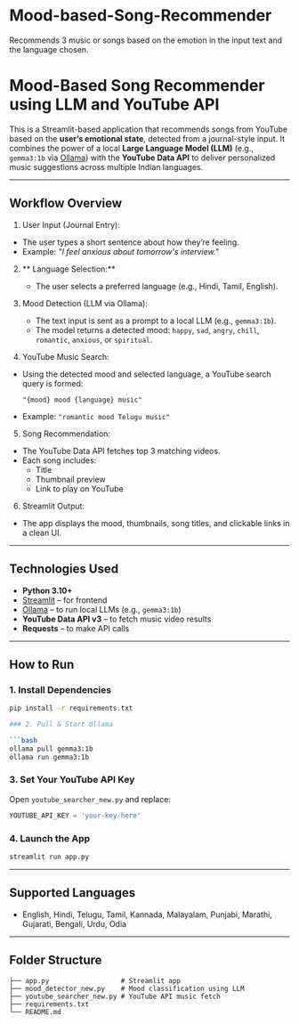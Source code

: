 # Mood-based-Song-Recommender
Recommends 3 music or songs based on the emotion in the input text and the language chosen.

#  Mood-Based Song Recommender using LLM and YouTube API

This is a Streamlit-based application that recommends songs from YouTube based on the **user’s emotional state**, detected from a journal-style input. It combines the power of a local **Large Language Model (LLM)** (e.g., `gemma3:1b` via [Ollama](https://ollama.com)) with the **YouTube Data API** to deliver personalized music suggestions across multiple Indian languages.

---

##  Workflow Overview

1.  User Input (Journal Entry):
   - The user types a short sentence about how they’re feeling.
   - Example: _"I feel anxious about tomorrow's interview."_  

2. ** Language Selection:**
   - The user selects a preferred language (e.g., Hindi, Tamil, English).

3. Mood Detection (LLM via Ollama):
   - The text input is sent as a prompt to a local LLM (e.g., `gemma3:1b`).
   - The model returns a detected mood: `happy`, `sad`, `angry`, `chill`, `romantic`, `anxious`, or `spiritual`.

4.  YouTube Music Search:
   - Using the detected mood and selected language, a YouTube search query is formed:
     ```
     "{mood} mood {language} music"
     ```
   - Example: `"romantic mood Telugu music"`

5.  Song Recommendation:
   - The YouTube Data API fetches top 3 matching videos.
   - Each song includes:
     - Title
     - Thumbnail preview
     - Link to play on YouTube

6.  Streamlit Output:
   - The app displays the mood, thumbnails, song titles, and clickable links in a clean UI.

---

##  Technologies Used

- **Python 3.10+**
- [Streamlit](https://streamlit.io/) – for frontend
- [Ollama](https://ollama.com/) – to run local LLMs (e.g., `gemma3:1b`)
- **YouTube Data API v3** – to fetch music video results
- **Requests** – to make API calls

---

##  How to Run

### 1. Install Dependencies
```bash
pip install -r requirements.txt

### 2. Pull & Start Ollama

```bash
ollama pull gemma3:1b
ollama run gemma3:1b
```

### 3. Set Your YouTube API Key

Open `youtube_searcher_new.py` and replace:

```python
YOUTUBE_API_KEY = 'your-key-here'
```

### 4. Launch the App

```bash
streamlit run app.py
```

---

## Supported Languages

* English, Hindi, Telugu, Tamil, Kannada, Malayalam, Punjabi, Marathi, Gujarati, Bengali, Urdu, Odia

---

## Folder Structure

```
├── app.py                  # Streamlit app
├── mood_detector_new.py    # Mood classification using LLM
├── youtube_searcher_new.py # YouTube API music fetch
├── requirements.txt
└── README.md
```




